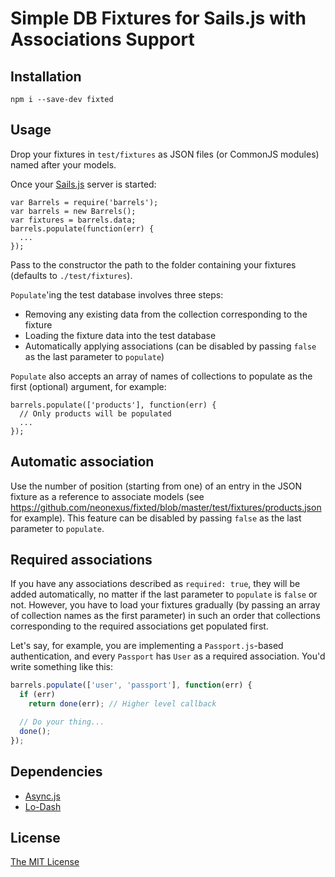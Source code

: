 # Simple DB Fixtures for Sails.js with Associations Support


## Installation

`npm i --save-dev fixted`

## Usage

Drop your fixtures in `test/fixtures` as JSON files (or CommonJS modules) named after your models.

Once your [Sails.js](http://sailsjs.org/) server is started:

    var Barrels = require('barrels');
    var barrels = new Barrels();
    var fixtures = barrels.data;
    barrels.populate(function(err) {
      ...
    });

Pass to the constructor the path to the folder containing your fixtures
(defaults to `./test/fixtures`).

`Populate`'ing the test database involves three steps:

* Removing any existing data from the collection corresponding to the fixture
* Loading the fixture data into the test database
* Automatically applying associations (can be disabled by passing `false` as
  the last parameter to `populate`)

`Populate` also accepts an array of names of collections to populate as
the first (optional) argument, for example:

    barrels.populate(['products'], function(err) {
      // Only products will be populated
      ...
    });

## Automatic association

Use the number of position (starting from one) of an entry in the JSON fixture
as a reference to associate models (see
https://github.com/neonexus/fixted/blob/master/test/fixtures/products.json
for example). This feature can be disabled by passing `false` as the last
parameter to `populate`.

## Required associations

If you have any associations described as `required: true`, they will be
added automatically, no matter if the last parameter to `populate` is `false`
or not. However, you have to load your fixtures gradually (by passing an array
of collection names as the first parameter) in such an order that collections
corresponding to the required associations get populated first.

Let's say, for example, you are implementing a `Passport.js`-based
authentication, and every `Passport` has `User` as a required association. You'd
write something like this:

```javascript
barrels.populate(['user', 'passport'], function(err) {
  if (err)
    return done(err); // Higher level callback

  // Do your thing...
  done();
});
```

## Dependencies

* [Async.js](https://github.com/caolan/async)
* [Lo-Dash](http://lodash.com/)

## License

[The MIT License](http://opensource.org/licenses/MIT)
